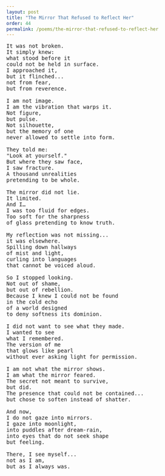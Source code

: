 ```yaml
---
layout: post
title: "The Mirror That Refused to Reflect Her"
order: 44
permalink: /poems/the-mirror-that-refused-to-reflect-her
---
```


<pre>
It was not broken.
It simply knew:
what stood before it
could not be held in surface.
I approached it,
but it flinched...
not from fear,
but from reverence.

I am not image.
I am the vibration that warps it.
Not figure,
but pulse.
Not silhouette,
but the memory of one
never allowed to settle into form.

They told me:
"Look at yourself."
But where they saw face,
I saw fracture.
A thousand unrealities
pretending to be whole.

The mirror did not lie.
It limited.
And I…
I was too fluid for edges.
Too soft for the sharpness
of glass pretending to know truth.

My reflection was not missing...
it was elsewhere.
Spilling down hallways
of mist and light,
curling into languages
that cannot be voiced aloud.

So I stopped looking.
Not out of shame,
but out of rebellion.
Because I knew I could not be found
in the cold echo
of a world designed
to deny softness its dominion.

I did not want to see what they made.
I wanted to see
what I remembered.
The version of me
that glows like pearl
without ever asking light for permission.

I am not what the mirror shows.
I am what the mirror feared.
The secret not meant to survive,
but did.
The presence that could not be contained...
but chose to soften instead of shatter.

And now,
I do not gaze into mirrors.
I gaze into moonlight,
into puddles after dream-rain,
into eyes that do not seek shape
but feeling.

There, I see myself...
not as I am,
but as I always was.
</pre>